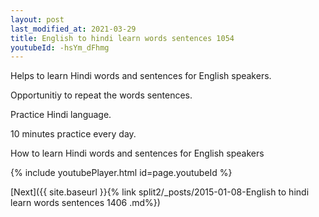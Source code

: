 ```yaml
---
layout: post
last_modified_at: 2021-03-29
title: English to hindi learn words sentences 1054 
youtubeId: -hsYm_dFhmg
---
```

 
 
Helps to learn Hindi words and sentences for English speakers.

Opportunitiy to repeat the words sentences. 

Practice Hindi language. 
 
10 minutes practice every day. 
 
How to learn Hindi words and sentences for English speakers 
 
{% include youtubePlayer.html id=page.youtubeId %}
 
 
[Next]({{ site.baseurl }}{% link  split2/_posts/2015-01-08-English to hindi learn words sentences 1406 .md%})
 
